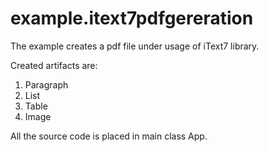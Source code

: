 # example.itext7pdfgereration

The example creates a pdf file under usage of iText7 library.

Created artifacts are:

  1. Paragraph
  2. List
  3. Table
  2. Image
 
 All the source code is placed in main class App.
